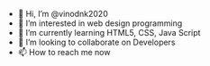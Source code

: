 - 👋 Hi, I’m @vinodnk2020
- 👀 I’m interested in web design programming 
- 🌱 I’m currently learning HTML5, CSS, Java Script
- 💞️ I’m looking to collaborate on Developers
- 📫 How to reach me now

<!---
vinodnk2020/vinodnk2020 is a ✨ special ✨ repository because its `README.md` (this file) appears on your GitHub profile.
You can click the Preview link to take a look at your changes.
--->
